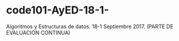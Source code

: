 # code101-AyED-18-1-
Algoritmos y Estructuras de datos.        18-1         Septiembre 2017.  (PARTE DE EVALUACIÓN CONTINUA)
